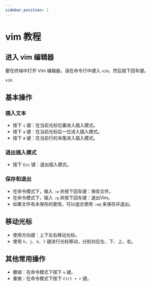 ```yaml
---
sidebar_position: 1
---
```

# vim 教程

## 进入 vim 编辑器

要在终端中打开 Vim 编辑器，请在命令行中键入 `vim`，然后按下回车键。

```bash
vim
```

## 基本操作

### 插入文本

- 按下 `i` 键：在当前光标位置进入插入模式。
- 按下 `a` 键：在当前光标后一位进入插入模式。
- 按下 `A` 键：在当前行的末尾进入插入模式。

### 退出插入模式

- 按下 `Esc` 键：退出插入模式。

### 保存和退出

- 在命令模式下，输入 `:w` 并按下回车键：保存文件。
- 在命令模式下，输入 `:q` 并按下回车键：退出Vim。
- 如果文件有未保存的更改，可以组合使用 `:wq` 来保存并退出。

## 移动光标

- 使用方向键：上下左右移动光标。
- 使用 `h`、`j`、`k`、`l` 键进行光标移动，分别对应左、下、上、右。

## 其他常用操作

- 撤销：在命令模式下按下 `u` 键。
- 重做：在命令模式下按下 `Ctrl + r` 键。